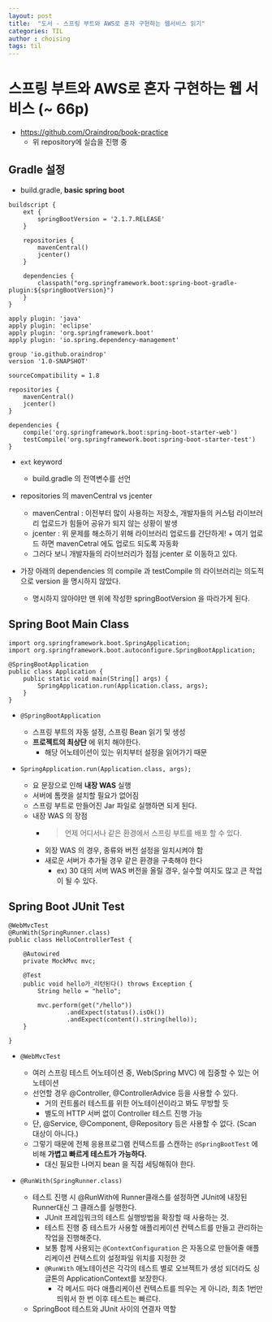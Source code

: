 ```yaml
---
layout: post
title:  "도서 - 스프링 부트와 AWS로 혼자 구현하는 웹서비스 읽기"
categories: TIL
author : choising
tags: til
---
```


# 스프링 부트와 AWS로 혼자 구현하는 웹 서비스 (~ 66p)

- https://github.com/Oraindrop/book-practice
  - 위 repository에 실습을 진행 중

## Gradle 설정

- build.gradle, **basic spring boot**

```
buildscript {
    ext {
        springBootVersion = '2.1.7.RELEASE'
    }

    repositories {
        mavenCentral()
        jcenter()
    }

    dependencies {
        classpath("org.springframework.boot:spring-boot-gradle-plugin:${springBootVersion}")
    }
}

apply plugin: 'java'
apply plugin: 'eclipse'
apply plugin: 'org.springframework.boot'
apply plugin: 'io.spring.dependency-management'

group 'io.github.oraindrop'
version '1.0-SNAPSHOT'

sourceCompatibility = 1.8

repositories {
    mavenCentral()
    jcenter()
}

dependencies {
    compile('org.springframework.boot:spring-boot-starter-web')
    testCompile('org.springframework.boot:spring-boot-starter-test')
}
```
- `ext` keyword
    - build.gradle 의 전역변수를 선언

- repositories 의 mavenCentral vs jcenter
    - mavenCentral : 이전부터 많이 사용하는 저장소, 개발자들의 커스텀 라이브러리 업로드가 힘들어 공유가 되지 않는 상황이 발생
    - jcenter : 위 문제를 해소하기 위해 라이브러리 업로드를 간단하게! + 여기 업로드 하면 mavenCetral 에도 업로드 되도록 자동화
    - 그러다 보니 개발자들의 라이브러리가 점점 jcenter 로 이동하고 있다.

- 가장 아래의 dependencies 의 compile 과 testCompile 의 라이브러리는 의도적으로 version 을 명시하지 않았다.
    - 명시하지 않아야만 맨 위에 작성한 springBootVersion 을 따라가게 된다.

## Spring Boot Main Class

```
import org.springframework.boot.SpringApplication;
import org.springframework.boot.autoconfigure.SpringBootApplication;

@SpringBootApplication
public class Application {
    public static void main(String[] args) {
        SpringApplication.run(Application.class, args);
    }
}
```
- `@SpringBootApplication`
    - 스프링 부트의 자동 설정, 스프링 Bean 읽기 및 생성
    - **프로젝트의 최상단** 에 위치 해야한다.
        - 해당 어노테이션이 있는 위치부터 설정을 읽어가기 때문

- `SpringApplication.run(Application.class, args);`
    - 요 문장으로 인해 **내장 WAS** 실행
    - 서버에 톰캣을 설치할 필요가 없어짐
    - 스프링 부트로 만들어진 Jar 파일로 실행하면 되게 된다.
    - 내장 WAS 의 장점
        - > 언제 어디서나 같은 환경에서 스프링 부트를 배포 할 수 있다.
        - 외장 WAS 의 경우, 종류와 버전 설정을 일치시켜야 함
        - 새로운 서버가 추가될 경우 같은 환경을 구축해야 한다
            - ex) 30 대의 서버 WAS 버전을 올릴 경우, 실수할 여지도 많고 큰 작업이 될 수 있다.

## Spring Boot JUnit Test

```
@WebMvcTest
@RunWith(SpringRunner.class)
public class HelloControllerTest {

    @Autowired
    private MockMvc mvc;

    @Test
    public void hello가_리턴된다() throws Exception {
        String hello = "hello";

        mvc.perform(get("/hello"))
                .andExpect(status().isOk())
                .andExpect(content().string(hello));
    }

}
```

- `@WebMvcTest`
    - 여러 스프링 테스트 어노테이션 중, Web(Spring MVC) 에 집중할 수 있는 어노테이션
    - 선언할 경우 @Controller, @ControllerAdvice 등을 사용할 수 있다.
        - 거의 컨트롤러 테스트를 위한 어노테이션이라고 봐도 무방할 듯
        - 별도의 HTTP 서버 없이 Controller 테스트 진행 가능
    - 단, @Service, @Component, @Repository 등은 사용할 수 없다. (Scan 대상이 아니다.)
    - 그렇기 때문에 전체 응용프로그램 컨텍스트를 스캔하는 `@SpringBootTest` 에 비해 **가볍고 빠르게 테스트가 가능하다.**
        - 대신 필요한 나머지 bean 을 직접 세팅해줘야 한다.

- `@RunWith(SpringRunner.class)`
    - 테스트 진행 시 @RunWith에 Runner클래스를 설정하면 JUnit에 내장된 Runner대신 그 클래스를 실행한다.
        - JUnit 프레임워크의 테스트 실행방법을 확장할 때 사용하는 것.
        - 테스트 진행 중 테스트가 사용할 애플리케이션 컨텍스트를 만들고 관리하는 작업을 진행해준다.
        - 보통 함께 사용되는 `@ContextConfiguration` 은 자동으로 만들어줄 애플리케이션 컨텍스트의 설정파일 위치를 지정한 것
        - `@RunWith` 애노테이션은 각각의 테스트 별로 오브젝트가 생성 되더라도 싱글톤의 ApplicationContext를 보장한다.
            - 각 메서드 마다 애플리케이션 컨텍스트를 띄우는 게 아니라, 최초 1번만 띄워서 한 번 이후 테스트는 빠르다.
    - SpringBoot 테스트와 JUnit 사이의 연결자 역할
